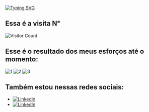 [![Typing SVG](https://readme-typing-svg.herokuapp.com/?color=fff&size=60&center=true&vCenter=true&width=1000&lines=Bem+vindo+ao+meu+perfil!+:%29)](https://git.io/typing-svg)

## Essa é a visita N°
![Visitor Count](https://profile-counter.glitch.me/NatanCarFF/count.svg)

## Esse é o resultado dos meus esforços até o momento:



![1](https://github.com/NatanCarFF/NatanCarFF/assets/161735922/f28abf35-6088-442b-a717-9651e27b0cb5)
![2](https://github.com/NatanCarFF/NatanCarFF/assets/161735922/8386875d-f3ad-412f-8e38-06a73c3f718a)
![3](https://github.com/NatanCarFF/NatanCarFF/assets/161735922/015aacfe-2663-45e5-9f09-de6694550158)




## Também estou nessas redes sociais:
- [![LinkedIn](https://img.shields.io/badge/LinkedIn-fff?style=for-the-badge&logo=linkedin&logoColor=0E76A8)](https://www.linkedin.com/in/🛡-natanael-carvalho-082380201/)
- [![LinkedIn](https://img.shields.io/badge/instagram-fff?style=for-the-badge&logo=instagram&logoColor=0E76A8)](https://instagram.com/NatanCarFF)
